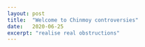 ```yaml
---
layout: post
title:  "Welcome to Chinmoy controversies"
date:   2020-06-25
excerpt: "realise real obstructions"
---
```

